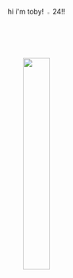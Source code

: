 <p align="center" width="100%"> hi i'm toby! <img width="2%" src="https://github.com/user-attachments/assets/3aa61f51-6504-485c-8b52-27db5a31bbc5"> 24!!


<p align="center" width="100%">
    <img width="33%" src="https://github.com/user-attachments/assets/7aa3221e-9ef7-4722-ab8c-1dbb671932a6">
